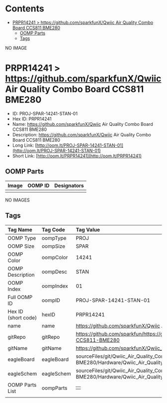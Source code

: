 



Contents
========

* [PRPR14241 > https://github.com/sparkfunX/Qwiic Air Quality Combo Board CCS811 BME280](#prpr14241--httpsgithubcomsparkfunxqwiic-air-quality-combo-board-ccs811-bme280)
	* [OOMP Parts](#oomp-parts)
	* [Tags](#tags)
  
NO IMAGE  
# PRPR14241 > https://github.com/sparkfunX/Qwiic Air Quality Combo Board CCS811 BME280

- ID: PROJ-SPAR-14241-STAN-01
- Hex ID: PRPR14241
- Name: https://github.com/sparkfunX/Qwiic Air Quality Combo Board CCS811 BME280
- Description: https://github.com/sparkfunX/Qwiic Air Quality Combo Board CCS811 BME280
- Long Link: [http://oom.lt/PROJ-SPAR-14241-STAN-01](http://oom.lt/PROJ-SPAR-14241-STAN-01)
- Short Link: [http://oom.lt/PRPR14241](http://oom.lt/PRPR14241)

## OOMP Parts
  

|Image|OOMP ID|Designators|
| :--- | :--- | :--- |
||||
  
NO IMAGES  
## Tags
  

|Tag Name|Tag Code|Tag Value|
| :--- | :--- | :--- |
|OOMP Type|oompType|PROJ|
|OOMP Size|oompSize|SPAR|
|OOMP Color|oompColor|14241|
|OOMP Description|oompDesc|STAN|
|OOMP Index|oompIndex|01|
|Full OOMP ID|oompID|PROJ-SPAR-14241-STAN-01|
|Hex ID (short code)|hexID|PRPR14241|
|name|name|https://github.com/sparkfunX/Qwiic Air Quality Combo Board CCS811 BME280|
|gitRepo|gitRepo|https://github.com/sparkfun/https://github.com/sparkfunX/Qwiic_Air_Quality_Combo_Board-CCS811-BME280|
|gitName|gitName|https://github.com/sparkfunX/Qwiic_Air_Quality_Combo_Board-CCS811-BME280|
|eagleBoard|eagleBoard|sourceFiles/git/Qwiic_Air_Quality_Combo_Board-CCS811-BME280/Hardware/Qwiic_Air_Quality_Combo_Board-CCS811-BME280.brd|
|eagleSchem|eagleSchem|sourceFiles/git/Qwiic_Air_Quality_Combo_Board-CCS811-BME280/Hardware/Qwiic_Air_Quality_Combo_Board-CCS811-BME280.sch|
|OOMP Parts List|oompParts|<table><tr><td></td></tr></table>|
||||
